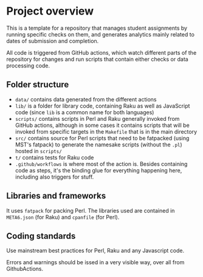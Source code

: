 # Project overview

This is a template for a repository that manages student assignments by running
specific checks on them, and generates analytics mainly related to dates of
submission and completion.

All code is triggered from GitHub actions, which watch different parts of the
repository for changes and run scripts that contain either checks or data
processing code.

## Folder structure

* `data/` contains data generated from the different actions
* `lib/` is a folder for library code, containing Raku as well as JavaScript
  code (since `lib` is a common name for both languages)
* `scripts/` contains scripts in Perl and Raku generally invoked from GitHub
  actions, although in some cases it contains scripts that will be invoked from
  specific targets in the `Makefile` that is in the main directory
* `src/` contains source for Perl scripts that need to be fatpacked (using MST's
  fatpack) to generate the namesake scripts (without the `.pl`) hosted in
  `scripts/`
* `t/` contains tests for Raku code
* `.github/workflows` is where most of the action is. Besides containing code as
  steps, it's the binding glue for everything happening here, including also
  triggers for stuff.

## Libraries and frameworks

It uses `fatpack` for packing Perl. The libraries used are contained in
`META6.json` (for Raku) and `cpanfile`  (for Perl).

## Coding standards

Use mainstream best practices for Perl, Raku and any Javascript code.

Errors and warnings should be issed in a very visible way, over all from
GithubActions.

